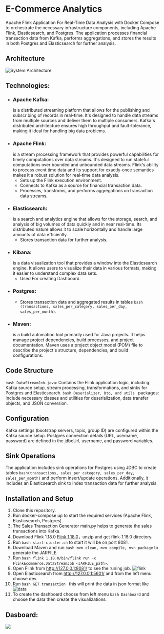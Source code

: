 # E-Commerce Analytics
Apache Flink Application For Real-Time Data Analysis with Docker Compose to orchestrate the necessary infrastructure components, including Apache Flink, Elasticsearch, and Postgres.
The application processes financial transaction data from Kafka, performs aggregations, and stores the results in both Postgres and Elasticsearch for further analysis.

## Architecture
![System Architecture](https://github.com/FA3001/Streaming_with_Apache_Flink/raw/main/Visualizaton/System%20Architecture.png)

## Technologies:
- ### Apache Kafka:
  is a distributed streaming platform that allows for the publishing and subscribing of records in real-time. It's designed to handle data streams from multiple sources and deliver them to multiple consumers.
  Kafka's distributed architecture ensures high throughput and fault-tolerance, making it ideal for handling big data problems.
- ### Apache Flink:
  is a stream processing framework that provides powerful capabilities for timely computations over data streams. It's designed to run stateful computations over bounded and unbounded data streams.
  Flink's ability to process event time data and its support for exactly-once semantics makes it a robust solution for real-time data analysis.
  - Sets up the Flink execution environment.
  - Connects to Kafka as a source for financial transaction data.
  - Processes, transforms, and performs aggregations on transaction data streams.
- ### Elasticsearch:
  is a search and analytics engine that allows for the storage, search, and analysis of big volumes of data quickly and in near real-time.
  Its distributed nature allows it to scale horizontally and handle large amounts of data efficiently.
  - Stores transaction data for further analysis.
- ### Kibana:
  is a data visualization tool that provides a window into the Elasticsearch engine.
  It allows users to visualize their data in various formats, making it easier to understand complex data sets.
  - Used For creating Dashboard.
- ### Postgres:
  - Stores transaction data and aggregated results in tables ```bash (transactions, sales_per_category, sales_per_day, sales_per_month)```.
- ### Maven:
  is a build automation tool primarily used for Java projects. It helps manage project dependencies, build processes, and project documentation.
  Maven uses a project object model (POM) file to describe the project's structure, dependencies, and build configurations.

## Code Structure
  ```bash DataStreamJob.java```: Contains the Flink application logic, including Kafka source setup, stream processing, transformations, and sinks for Postgres and Elasticsearch.
  ```bash Deserializer, Dto, and utils ``` packages: Include necessary classes and utilities for deserialization, data transfer objects, and JSON conversion.
## Configuration
  Kafka settings (bootstrap servers, topic, group ID) are configured within the Kafka source setup.
  Postgres connection details (URL, username, password) are defined in the jdbcUrl, username, and password variables.
## Sink Operations
  The application includes sink operations for Postgres using JDBC to create tables ```bash(transactions, sales_per_category, sales_per_day, sales_per_month)``` and perform insert/update operations.
  Additionally, it includes an Elasticsearch sink to index transaction data for further analysis.
## Installation and Setup
1. Clone this repository.
2. Run docker-compose up to start the required services (Apache Flink, Elasticsearch, Postgres).
3. The Sales Transaction Generator main.py helps to generate the sales transactions into Kafka.
4. Download Flink 1.18.0 [Flink 1.18.0](https://archive.apache.org/dist/flink/flink-1.18.0/flink-1.18.0-bin-scala_2.12.tgz)，unzip and get flink-1.18.0 directory.
5. Run ```bash start-cluster.sh``` to start it will be on port 8081.
6. Download Maven and run ```bash mvn clean, mvn compile, mvn package``` to generate the JARFILE.
7. Run ```bash flink 1.18.0/bin/flink run -c FlinkEcommerce.DataStreamJob <JARFILE_path>```.
8. Open Flink from http://127.0.0.1:8081/ to see the runing job. ![flink](https://github.com/FA3001/Streaming_with_Apache_Flink/blob/main/Visualizaton/Flink.PNG)
9. Open Elasticsearch from http://127.0.0.1:5601/ and from the left menu choose dev.
10. Run ```bash GET transaction ``` this will print the data in json format like
    ![data](https://github.com/FA3001/Streaming_with_Apache_Flink/blob/main/Visualizaton/ssss.PNG)
11. To create the dashboard choose from left menu ```bash Dashboard``` and choose the data then create the visualizations.

## Dasboard:
![](https://github.com/FA3001/Streaming_with_Apache_Flink/blob/main/Visualizaton/Dashboard.PNG)

